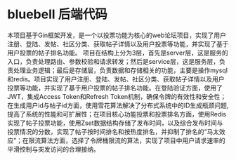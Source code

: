 # bluebell 后端代码
本项目基于Gin框架开发，是一个以投票功能为核心的web论坛项目，实现了用户注册、登陆、发帖、社区分类、获取帖子详情以及用户投票等功能，并实现了基于用户投票的帖子排名功能。
项目在结构上分为3层，首先是server层，这是服务的入口，负责处理路由、参数校验和请求转发；然后是service层，这是服务层，负责处理业务逻辑；最后是存储层，负责数据和存储相关的功能，主要是操作mysql和redis。项目实现了用户注册、登陆、发帖、社区分类、获取帖子详情以及用户投票等功能，并实现了基于用户投票的帖子排名功能。在登陆验证方面，使用了JWT，集成Access Token和Refresh Token机制，确保令牌的有效性和安全性；在生成用户id与帖子id方面，使用雪花算法解决了分布式系统中的ID生成瓶颈问题, 提高了系统的性能和可扩展性；在项目核心功能投票和投票排名方面，使用Redis实现了帖子投票功能，使用Zset数据结构存储了发布时间，以及综合发布时间与投票情况的分数，实现了帖子按时间排名和按热度排名，并抑制了排名的“马太效应”；在限流算法方面，选择了令牌桶限流的算法，实现了项目中用户请求速率的平滑控制与突发访问的合理接纳。
